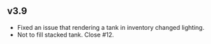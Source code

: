 ## v3.9
* Fixed an issue that rendering a tank in inventory changed lighting.
* Not to fill stacked tank. Close #12.
